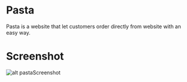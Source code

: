 # Pasta

Pasta is a website that let customers order directly from website with an easy way.

# Screenshot

![alt pastaScreenshot](https://i.imgur.com/m9E68sx.jpg)

